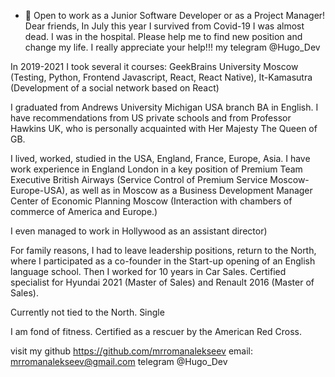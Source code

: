 
- 👀 
Open to work as a Junior Software Developer or as a Project Manager! Dear friends, In July this year I survived from Covid-19 I was almost dead. I was in the hospital. Please help me to find new position and change my life. I really appreciate your help!!! my telegram @Hugo_Dev

In 2019-2021 I took several it courses: GeekBrains University Moscow (Testing, Python, Frontend Javascript, React, React Native), It-Kamasutra (Development of a social network based on React) 

I graduated from Andrews University Michigan USA branch BA in English. I have recommendations from US private schools and from Professor Hawkins UK, who is personally acquainted with Her Majesty The Queen of GB.

I lived, worked, studied in the USA, England, France, Europe, Asia. I have work experience in England London in a key position of Premium Team Executive British Airways (Service Control of Premium Service Moscow- Europe-USA), as well as in Moscow as a Business Development Manager Center of Economic Planning Moscow (Interaction with chambers of commerce of America and Europe.)

I even managed to work in Hollywood as an assistant director)

For family reasons, I had to leave leadership positions, return to the North, where I participated as a co-founder in the Start-up opening of an English language school. Then I worked for 10 years in Car Sales. Certified specialist for Hyundai 2021 (Master of Sales) and Renault 2016 (Master of Sales).

Currently not tied to the North. Single

I am fond of fitness. Certified as a rescuer by the American Red Cross.

visit my github https://github.com/mrromanalekseev 
email: mrromanalekseev@gmail.com
telegram @Hugo_Dev


